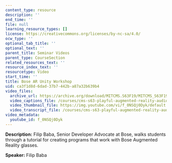 ```yaml
---
content_type: resource
description: ''
end_time: ''
file: null
learning_resource_types: []
license: https://creativecommons.org/licenses/by-nc-sa/4.0/
ocw_type: ''
optional_tab_title: ''
optional_text: ''
parent_title: Seminar Videos
parent_type: CourseSection
related_resources_text: ''
resource_index_text: ''
resourcetype: Video
start_time: ''
title: Bose AR Unity Workshop
uid: ca3f1d8d-6dad-37b7-442b-a87a32b639b4
video_files:
  archive_url: https://archive.org/download/MITCMS.S63F19/MITCMS_S63F19_Bose_AR_Unity_300k.mp4
  video_captions_file: /courses/cms-s63-playful-augmented-reality-audio-design-exploration-fall-2019/ac8f0b8c12595afbb84a8be1e522ed48_f_0NSQj0Dyk.vtt
  video_thumbnail_file: https://img.youtube.com/vi/f_0NSQj0Dyk/default.jpg
  video_transcript_file: /courses/cms-s63-playful-augmented-reality-audio-design-exploration-fall-2019/01db9ad03b12a13b00f3e5f5076e3ab4_f_0NSQj0Dyk.pdf
video_metadata:
  youtube_id: f_0NSQj0Dyk
---
```


**Description:** Filip Baba, Senior Developer Advocate at Bose, walks students through a tutorial for creating programs that work with Bose Augmented Reality glasses.

**Speaker:** Filip Baba

